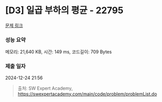 # [D3] 일곱 부하의 평균 - 22795 

[문제 링크](https://swexpertacademy.com/main/code/problem/problemDetail.do?contestProbId=AZND_Dyq8SUDFAWB) 

### 성능 요약

메모리: 21,640 KB, 시간: 149 ms, 코드길이: 709 Bytes

### 제출 일자

2024-12-24 21:56



> 출처: SW Expert Academy, https://swexpertacademy.com/main/code/problem/problemList.do